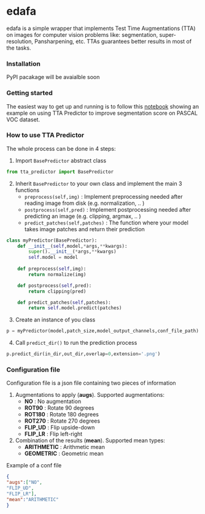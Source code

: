 
# edafa

edafa is a simple wrapper that implements Test Time Augmentations (TTA) on images for computer vision problems like: segmentation, super-resolution, Pansharpening, etc. TTAs guarantees better results in most of the tasks.

### Installation
PyPI pacakage will be avaialble soon

### Getting started
The easiest way to get up and running is to follow this [notebook](https://github.com/andrewekhalel/tta_predictor/blob/master/examples/pascal_voc.ipynb) showing an example on using TTA Predictor to improve segmentation score on PASCAL VOC dataset.

### How to use TTA Predictor
The whole process can be done in 4 steps:
1.  Import `BasePredictor` abstract class 
```python
from tta_predictor import BasePredictor
```
2. Inherit `BasePredictor` to your own class and implement the main 3 functions 
	* `preprocess(self,img)` :  Implement preprocessing needed after reading image from disk (e.g. normalization, .. )
	* `postprocess(self,pred)` :  Implement postprocessing needed after predicting an image (e.g. clipping, argmax, .. )
	* `predict_patches(self,patches)` :  The function where your model takes image patches and return their prediction

```python
class myPredictor(BasePredictor):
    def __init__(self,model,*args,**kwargs):
        super().__init__(*args,**kwargs)
        self.model = model
        
    def preprocess(self,img):
        return normalize(img)

    def postprocess(self,pred):
        return clipping(pred)

    def predict_patches(self,patches):
        return self.model.predict(patches)
```
3. Create an instance of you class
```python
p = myPredictor(model,patch_size,model_output_channels,conf_file_path)
```
4.  Call `predict_dir()` to run the prediction process 
``` python
p.predict_dir(in_dir,out_dir,overlap=0,extension='.png')
```
### Configuration file
Configuration file is a json file containing two pieces of information
1. Augmentations to apply (**augs**). Supported augmentations:
	* **NO** : No augmentation
	* **ROT90** : Rotate 90 degrees
	* **ROT180** : Rotate 180 degrees
	* **ROT270** : Rotate 270 degrees
	* **FLIP_UD** : Flip upside-down
	* **FLIP_LR** : Flip left-right
2. Combination of the results (**mean**). Supported mean types:
	* **ARITHMETIC** : Arithmetic mean
	* **GEOMETRIC** : Geometric mean

Example of a conf file
```json
{
"augs":["NO",
"FLIP_UD",
"FLIP_LR"],
"mean":"ARITHMETIC"
}
```
